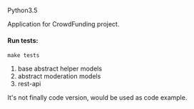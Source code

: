 Python3.5

Application for CrowdFunding project. 

#### Run tests:
    make tests

1. base abstract helper models
2. abstract moderation models
3. rest-api

It's not finally code version, would be used as code example.